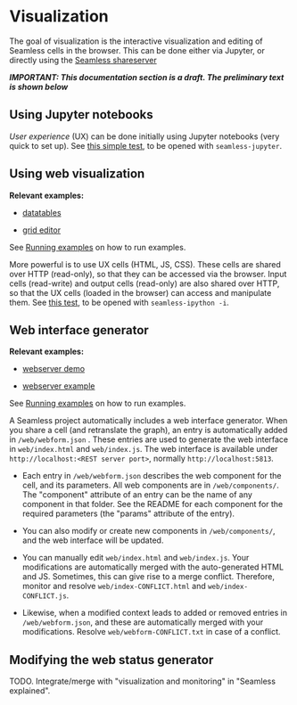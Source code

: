 # Visualization

The goal of visualization is the interactive visualization and editing of Seamless cells in the browser. This can be done either via Jupyter, or directly using the [Seamless shareserver](http://sjdv1982.github.io/seamless/sphinx/html/shareserver.html)

***IMPORTANT: This documentation section is a draft. The preliminary text is shown below***

## Using Jupyter notebooks

*User experience* (UX) can be done initially using Jupyter notebooks (very quick to set up). See [this simple test](https://github.com/sjdv1982/seamless/blob/stable/tests/highlevel/traitlets.ipynb), to be opened with `seamless-jupyter`.

## Using web visualization

**Relevant examples:**

- [datatables](https://github.com/sjdv1982/seamless/tree/stable/examples/datatables-example)

- [grid editor](https://github.com/sjdv1982/seamless/tree/stable/examples/grid-editor-example)

See [Running examples](https://sjdv1982.github.io/seamless/sphinx/html/getting-started.html#running-examples-locally) on how to run examples.

More powerful is to use UX cells (HTML, JS, CSS). These cells are shared over HTTP (read-only), so that they can be accessed via the browser. Input cells (read-write) and output cells (read-only) are also shared over HTTP, so that the UX cells (loaded in the browser) can access and manipulate them. See [this test](https://github.com/sjdv1982/seamless/blob/stable/tests/highlevel/share-pdb.py), to be opened with `seamless-ipython -i`.

## Web interface generator

**Relevant examples:**

- [webserver demo](https://github.com/sjdv1982/seamless/tree/stable/examples/webserver-demo)

- [webserver example](https://github.com/sjdv1982/seamless/tree/stable/examples/webserver-example)

See [Running examples](https://sjdv1982.github.io/seamless/sphinx/html/getting-started.html#running-examples-locally) on how to run examples.

A Seamless project automatically includes a web interface generator.
When you share a cell (and retranslate the graph), an entry is automatically added in
`/web/webform.json` . These entries are used to generate the web interface in `web/index.html` and `web/index.js`. The web interface is available under `http://localhost:<REST server port>`, normally `http://localhost:5813`.

- Each entry in `/web/webform.json` describes the web component for the cell, and its parameters. All web components are in `/web/components/`. The "component" attribute of an entry can be the name of any component in that folder. See the README for each component for the required parameters (the "params" attribute of the entry).

- You can also modify or create new components in `/web/components/`, and the web interface will be updated.

- You can manually edit `web/index.html` and `web/index.js`. Your modifications are automatically merged with the auto-generated HTML and JS. Sometimes, this can give rise to a merge conflict. Therefore, monitor and resolve `web/index-CONFLICT.html` and `web/index-CONFLICT.js`.

- Likewise, when a modified context leads to added or removed entries in `/web/webform.json`, and these are automatically merged with your modifications. Resolve `web/webform-CONFLICT.txt` in case of a conflict.

## Modifying the web status generator

TODO. Integrate/merge with "visualization and monitoring" in "Seamless explained".
<!--
TODO: from old "explained.md":

Typically, a web service consists of two graphs (.seamless files).
-The first graph contains the main workflow. The second graph contains a status gra
ph. The status graph can be bound by Seamless to the main graph (`seamless.metaleve
l.bind_status_graph`; this function is automatically invoked by `seamless-serve-gra
ph` if you provide two graph files). In that case, the status graph receives the cu
rrent value and status of the  main workflow graph as its input, and normally visua
lizes it as a web page. Manually-coded web interfaces are normally added to the mai
n workflow graph. In contrast, the automatic web interface generator is part of the
 status graph, as it generates the web interface HTML by taking the main workflow g
raph as an input. During development, both graphs are developed, which is made poss
ible by `seamless-new-project` and `seamless-load-project`.


TODO:

- Webunits

- ctx.path.x (Seamless Python) vs /ctx/path/x (HTTP) vs ctx.path__x (Javascript client). This is all for cells shared with .share() (no arguments), which become "cells" in the webform.

- "extra cells" are the ones with .share(path), where the sharepath ( HTTP+Javascript) is different from the Python path. They can be referred to in the ["cell" attribute / "cells" list attribute] of extra components.
In case of "cells", ctx.attr is guaranteed to work in Javascript. For extra cells, it may not..

### C4. Web status and web interface generation

Intro:

- Web status
- Web interface

Intermediate:

- Customizing the web status generator
- The Seamless client library (and customize it)
- Adding your own web components
- Customizing the web interface generator

In-depth:

- The metalevel, observers, and understanding the status generator
(secondary context)

Contributing your modifications
Github... Running test...

-->